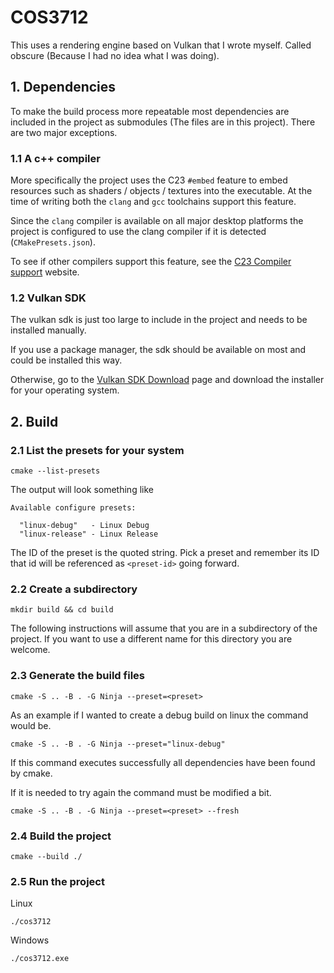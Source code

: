 # COS3712
This uses a rendering engine based on Vulkan that I wrote myself. Called obscure (Because I had no idea what I was doing).

## 1. Dependencies
To make the build process more repeatable most dependencies are included in the project as submodules (The files are in this project).
There are two major exceptions.
### 1.1 A c++ compiler
More specifically the project uses the C23 `#embed` feature to embed resources such as shaders / objects / textures into the executable.
At the time of writing both the `clang` and `gcc` toolchains support this feature.

Since the `clang` compiler is available on all major desktop platforms the project is configured to use the clang compiler if it is detected (`CMakePresets.json`).

To see if other compilers support this feature, see the [C23 Compiler support](https://en.cppreference.com/w/c/compiler_support/23) website.

### 1.2 Vulkan SDK
The vulkan sdk is just too large to include in the project and needs to be installed manually.

If you use a package manager, the sdk should be available on most and could be installed this way.

Otherwise, go to the [Vulkan SDK Download](https://vulkan.lunarg.com/sdk/home) page and download the installer for your operating system.


## 2. Build
### 2.1 List the presets for your system
```shell
cmake --list-presets
```
The output will look something like
```text
Available configure presets:

  "linux-debug"   - Linux Debug
  "linux-release" - Linux Release
```
The ID of the preset is the quoted string.
Pick a preset and remember its ID that id will be referenced as `<preset-id>` going forward.
### 2.2 Create a subdirectory
```shell
mkdir build && cd build
```
The following instructions will assume that you are in a subdirectory of the project.
If you want to use a different name for this directory you are welcome.
### 2.3 Generate the build files
```shell
cmake -S .. -B . -G Ninja --preset=<preset>
```
As an example if I wanted to create a debug build on linux the command would be.
```shell
cmake -S .. -B . -G Ninja --preset="linux-debug"
```
If this command executes successfully all dependencies have been found by cmake.


If it is needed to try again the command must be modified a bit.
```shell
cmake -S .. -B . -G Ninja --preset=<preset> --fresh
```
### 2.4 Build the project
```shell
cmake --build ./
```

### 2.5 Run the project
Linux
```shell
./cos3712
```
Windows
```shell
./cos3712.exe
```
